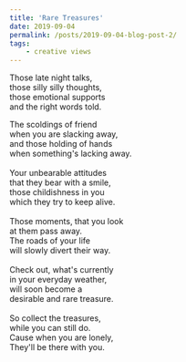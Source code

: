 ```yaml
---
title: 'Rare Treasures'
date: 2019-09-04
permalink: /posts/2019-09-04-blog-post-2/
tags:
    - creative views
---
```


Those late night talks,<br/>
those silly silly thoughts,<br/>
those emotional supports<br/>
and the right words told.<br/>

The scoldings of friend<br/>
when you are slacking away,<br/>
and those holding of hands<br/>
when something's lacking away.<br/>
<br/>
Your unbearable attitudes<br/>
that they bear with a smile,<br/>
those childishness in you<br/>
which they try to keep alive.<br/>
<br/>
Those moments, that you look<br/>
at them pass away.<br/>
The roads of your life<br/>
will slowly divert their way.<br/>
<br/>
Check out, what's currently<br/>
in your everyday weather,<br/>
will soon become a<br/>
desirable and rare treasure.<br/>
<br/>
So collect the treasures,<br/>
while you can still do.<br/>
Cause when you are lonely,<br/>
They'll be there with you.<br/><br/>
